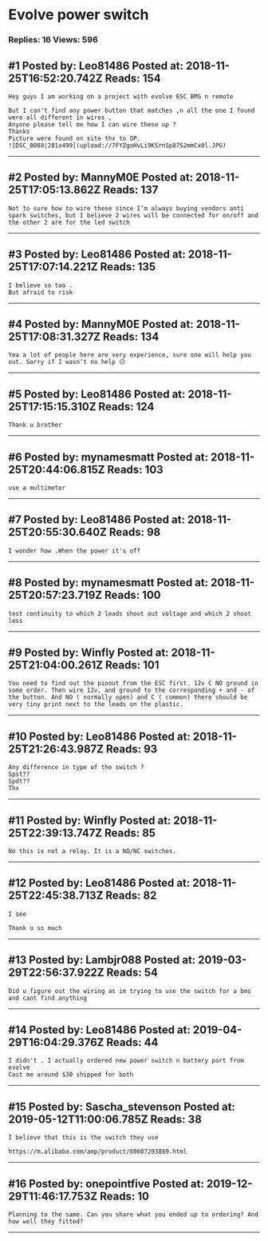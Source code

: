 # Evolve power switch

### Replies: 16 Views: 596

## \#1 Posted by: Leo81486 Posted at: 2018-11-25T16:52:20.742Z Reads: 154

```
Hey guys I am working on a project with evolve ESC BMS n remote 

But I can't find any power button that matches ,n all the one I found were all different in wires ,
Anyone please tell me how I can wire these up ?
Thanks 
Picture were found on site thx to OP.
![DSC_0088|281x499](upload://7FYZgoHvLi9KSrnSp87S2mmCx0l.JPG)
```

---
## \#2 Posted by: MannyM0E Posted at: 2018-11-25T17:05:13.862Z Reads: 137

```
Not to sure how to wire these since I’m always buying vendors anti spark switches, but I believe 2 wires will be connected for on/off and the other 2 are for the led switch
```

---
## \#3 Posted by: Leo81486 Posted at: 2018-11-25T17:07:14.221Z Reads: 135

```
I believe so too .
But afraid to risk
```

---
## \#4 Posted by: MannyM0E Posted at: 2018-11-25T17:08:31.327Z Reads: 134

```
Yea a lot of people here are very experience, sure one will help you out. Sorry if I wasn’t no help 😐
```

---
## \#5 Posted by: Leo81486 Posted at: 2018-11-25T17:15:15.310Z Reads: 124

```
Thank u brother
```

---
## \#6 Posted by: mynamesmatt Posted at: 2018-11-25T20:44:06.815Z Reads: 103

```
use a multimeter
```

---
## \#7 Posted by: Leo81486 Posted at: 2018-11-25T20:55:30.640Z Reads: 98

```
I wonder how .When the power it's off
```

---
## \#8 Posted by: mynamesmatt Posted at: 2018-11-25T20:57:23.719Z Reads: 100

```
test continuity to which 2 leads shoot out voltage and which 2 shoot less
```

---
## \#9 Posted by: Winfly Posted at: 2018-11-25T21:04:00.261Z Reads: 101

```
You need to find out the pinout from the ESC first. 12v C NO ground in some order. Then wire 12v, and ground to the corresponding + and - of the button. And NO ( normally open) and C ( common) there should be very tiny print next to the leads on the plastic.
```

---
## \#10 Posted by: Leo81486 Posted at: 2018-11-25T21:26:43.987Z Reads: 93

```
Any difference in type of the switch ?
Spst??
Spdt??
Thx
```

---
## \#11 Posted by: Winfly Posted at: 2018-11-25T22:39:13.747Z Reads: 85

```
No this is not a relay. It is a NO/NC switches.
```

---
## \#12 Posted by: Leo81486 Posted at: 2018-11-25T22:45:38.713Z Reads: 82

```
I see 

Thank u so much
```

---
## \#13 Posted by: Lambjr088 Posted at: 2019-03-29T22:56:37.922Z Reads: 54

```
Did u figure out the wiring as im trying to use the switch for a bms and cant find anything
```

---
## \#14 Posted by: Leo81486 Posted at: 2019-04-29T16:04:29.376Z Reads: 44

```
I didn't . I actually ordered new power switch n battery port from evolve 
Cost me around $30 shipped for both
```

---
## \#15 Posted by: Sascha_stevenson Posted at: 2019-05-12T11:00:06.785Z Reads: 38

```
I believe that this is the switch they use

https://m.alibaba.com/amp/product/60607293889.html
```

---
## \#16 Posted by: onepointfive Posted at: 2019-12-29T11:46:17.753Z Reads: 10

```
Planning to the same. Can you share what you ended up to ordering? And how well they fitted?
```

---
